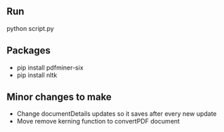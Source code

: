 ## Run
python script.py

## Packages
* pip install pdfminer-six
* pip install nltk

## Minor changes to make
* Change documentDetails updates so it saves after every new update
* Move remove kerning function to convertPDF document
